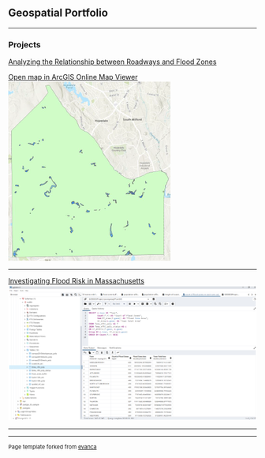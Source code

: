 ## Geospatial Portfolio

---

### Projects 

[Analyzing the Relationship between Roadways and Flood Zones](/pdf/puch0001_project_report.pdf)

[Open map in ArcGIS Online Map Viewer](https://arcg.is/0D1qau)
<img src="images/flood_and_roads.png?raw=true"/>

---
[Investigating Flood Risk in Massachusetts](/pdf/flood_in_MA_SQL.pdf)
<img src="images/flood_in_MA.png"/>

---




---
<p style="font-size:11px">Page template forked from <a href="https://github.com/evanca/quick-portfolio">evanca</a></p>
<!-- Remove above link if you don't want to attibute -->
